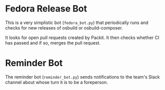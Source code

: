 # Fedora Release Bot

This is a very simplistic bot (`fedora_bot.py`) that periodically runs and checks for new releases of osbuild or osbuild-composer.

It looks for open pull requests created by Packit. It then checks whether CI has passed and if so, merges the pull request.

 # Reminder Bot

The reminder bot (`reminder_bot.py`) sends notifications to the team's Slack channel about whose turn it is to be a foreperson.